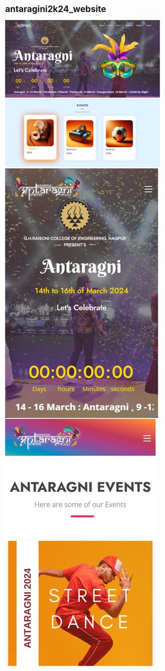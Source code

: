 # antaragini2k24_website
<img src="pa.png" alt="" />
<img src="pb.png" alt="" />
<img src="pc.png" alt="" />
<img src="p4.png" alt="" />
